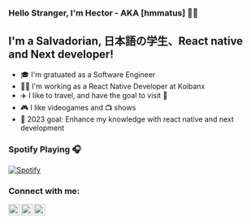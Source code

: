 ### Hello Stranger, I'm Hector - AKA [hmmatus] 🙋‍♂️

## I'm a Salvadorian, 日本語の学生、React native and Next developer!

- 🎓 I'm gratuated as a Software Engineer
- 🧑‍💼 I'm working as a React Native Developer at Koibanx
- ✈️ I like to travel, and have the goal to visit 🗾
- 🎮 I like videogames and 📺 shows
- 🥅 2023 goal: Enhance my knowledge with react native and next development

### Spotify Playing 🎧
[![Spotify](https://spotify-now-playing-opal-sigma.vercel.app/api/spotify)](https://open.spotify.com/user/5vnz7rsrz3whf8upztwnjsxo7)


### Connect with me:

[<img align="left" alt="hmmatus" width="22px" src="https://cdn.jsdelivr.net/npm/simple-icons@3.12.0/icons/twitter.svg"/>][twitter]
[<img align="left" alt="hmmatus" width="22px" src="https://cdn.jsdelivr.net/npm/simple-icons@3.12.0/icons/linkedin.svg"/>][linkedin]
[<img align="left" alt="hmmatus" width="22px" src="https://cdn.jsdelivr.net/npm/simple-icons@3.12.0/icons/instagram.svg"/>][instagram]


[twitter]: https://twitter.com/HManrique_Matus
[instagram]: https://www.instagram.com/hm_matus/
[linkedin]: https://www.linkedin.com/in/manrique-matus-3478a1175/
